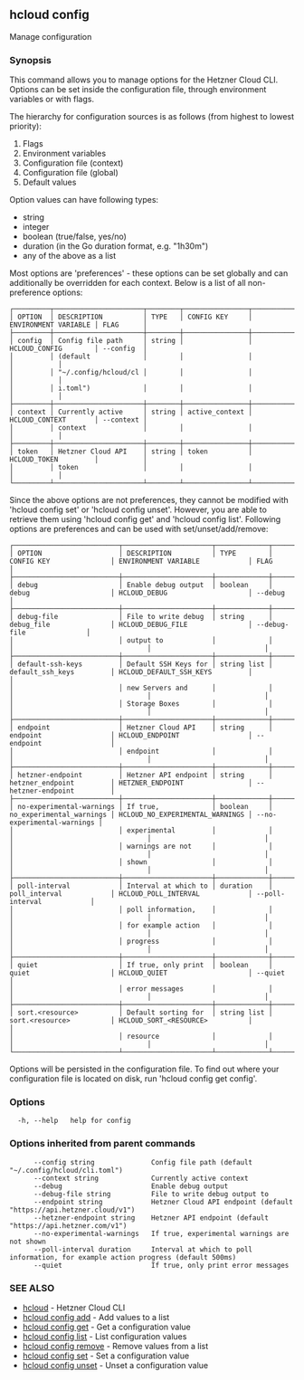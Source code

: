 ## hcloud config

Manage configuration

### Synopsis

This command allows you to manage options for the Hetzner Cloud CLI. Options can be set inside the
configuration file, through environment variables or with flags. 

The hierarchy for configuration sources is as follows (from highest to lowest priority):
1. Flags
2. Environment variables
3. Configuration file (context)
4. Configuration file (global)
5. Default values

Option values can have following types:
 - string
 - integer
 - boolean (true/false, yes/no)
 - duration (in the Go duration format, e.g. "1h30m")
 - any of the above as a list

Most options are 'preferences' - these options can be set globally and can additionally be overridden
for each context. Below is a list of all non-preference options:

```
┌─────────┬──────────────────────┬────────┬────────────────┬──────────────────────┬───────────┐
│ OPTION  │ DESCRIPTION          │ TYPE   │ CONFIG KEY     │ ENVIRONMENT VARIABLE │ FLAG      │
├─────────┼──────────────────────┼────────┼────────────────┼──────────────────────┼───────────┤
│ config  │ Config file path     │ string │                │ HCLOUD_CONFIG        │ --config  │
│         │ (default             │        │                │                      │           │
│         │ "~/.config/hcloud/cl │        │                │                      │           │
│         │ i.toml")             │        │                │                      │           │
├─────────┼──────────────────────┼────────┼────────────────┼──────────────────────┼───────────┤
│ context │ Currently active     │ string │ active_context │ HCLOUD_CONTEXT       │ --context │
│         │ context              │        │                │                      │           │
├─────────┼──────────────────────┼────────┼────────────────┼──────────────────────┼───────────┤
│ token   │ Hetzner Cloud API    │ string │ token          │ HCLOUD_TOKEN         │           │
│         │ token                │        │                │                      │           │
└─────────┴──────────────────────┴────────┴────────────────┴──────────────────────┴───────────┘
```

Since the above options are not preferences, they cannot be modified with 'hcloud config set' or 
'hcloud config unset'. However, you are able to retrieve them using 'hcloud config get' and 'hcloud config list'.
Following options are preferences and can be used with set/unset/add/remove:

```
┌──────────────────────────┬──────────────────────┬─────────────┬──────────────────────────┬─────────────────────────────────┬────────────────────────────┐
│ OPTION                   │ DESCRIPTION          │ TYPE        │ CONFIG KEY               │ ENVIRONMENT VARIABLE            │ FLAG                       │
├──────────────────────────┼──────────────────────┼─────────────┼──────────────────────────┼─────────────────────────────────┼────────────────────────────┤
│ debug                    │ Enable debug output  │ boolean     │ debug                    │ HCLOUD_DEBUG                    │ --debug                    │
├──────────────────────────┼──────────────────────┼─────────────┼──────────────────────────┼─────────────────────────────────┼────────────────────────────┤
│ debug-file               │ File to write debug  │ string      │ debug_file               │ HCLOUD_DEBUG_FILE               │ --debug-file               │
│                          │ output to            │             │                          │                                 │                            │
├──────────────────────────┼──────────────────────┼─────────────┼──────────────────────────┼─────────────────────────────────┼────────────────────────────┤
│ default-ssh-keys         │ Default SSH Keys for │ string list │ default_ssh_keys         │ HCLOUD_DEFAULT_SSH_KEYS         │                            │
│                          │ new Servers and      │             │                          │                                 │                            │
│                          │ Storage Boxes        │             │                          │                                 │                            │
├──────────────────────────┼──────────────────────┼─────────────┼──────────────────────────┼─────────────────────────────────┼────────────────────────────┤
│ endpoint                 │ Hetzner Cloud API    │ string      │ endpoint                 │ HCLOUD_ENDPOINT                 │ --endpoint                 │
│                          │ endpoint             │             │                          │                                 │                            │
├──────────────────────────┼──────────────────────┼─────────────┼──────────────────────────┼─────────────────────────────────┼────────────────────────────┤
│ hetzner-endpoint         │ Hetzner API endpoint │ string      │ hetzner_endpoint         │ HETZNER_ENDPOINT                │ --hetzner-endpoint         │
├──────────────────────────┼──────────────────────┼─────────────┼──────────────────────────┼─────────────────────────────────┼────────────────────────────┤
│ no-experimental-warnings │ If true,             │ boolean     │ no_experimental_warnings │ HCLOUD_NO_EXPERIMENTAL_WARNINGS │ --no-experimental-warnings │
│                          │ experimental         │             │                          │                                 │                            │
│                          │ warnings are not     │             │                          │                                 │                            │
│                          │ shown                │             │                          │                                 │                            │
├──────────────────────────┼──────────────────────┼─────────────┼──────────────────────────┼─────────────────────────────────┼────────────────────────────┤
│ poll-interval            │ Interval at which to │ duration    │ poll_interval            │ HCLOUD_POLL_INTERVAL            │ --poll-interval            │
│                          │ poll information,    │             │                          │                                 │                            │
│                          │ for example action   │             │                          │                                 │                            │
│                          │ progress             │             │                          │                                 │                            │
├──────────────────────────┼──────────────────────┼─────────────┼──────────────────────────┼─────────────────────────────────┼────────────────────────────┤
│ quiet                    │ If true, only print  │ boolean     │ quiet                    │ HCLOUD_QUIET                    │ --quiet                    │
│                          │ error messages       │             │                          │                                 │                            │
├──────────────────────────┼──────────────────────┼─────────────┼──────────────────────────┼─────────────────────────────────┼────────────────────────────┤
│ sort.<resource>          │ Default sorting for  │ string list │ sort.<resource>          │ HCLOUD_SORT_<RESOURCE>          │                            │
│                          │ resource             │             │                          │                                 │                            │
└──────────────────────────┴──────────────────────┴─────────────┴──────────────────────────┴─────────────────────────────────┴────────────────────────────┘
```

Options will be persisted in the configuration file. To find out where your configuration file is located
on disk, run 'hcloud config get config'.


### Options

```
  -h, --help   help for config
```

### Options inherited from parent commands

```
      --config string              Config file path (default "~/.config/hcloud/cli.toml")
      --context string             Currently active context
      --debug                      Enable debug output
      --debug-file string          File to write debug output to
      --endpoint string            Hetzner Cloud API endpoint (default "https://api.hetzner.cloud/v1")
      --hetzner-endpoint string    Hetzner API endpoint (default "https://api.hetzner.com/v1")
      --no-experimental-warnings   If true, experimental warnings are not shown
      --poll-interval duration     Interval at which to poll information, for example action progress (default 500ms)
      --quiet                      If true, only print error messages
```

### SEE ALSO

* [hcloud](hcloud.md)	 - Hetzner Cloud CLI
* [hcloud config add](hcloud_config_add.md)	 - Add values to a list
* [hcloud config get](hcloud_config_get.md)	 - Get a configuration value
* [hcloud config list](hcloud_config_list.md)	 - List configuration values
* [hcloud config remove](hcloud_config_remove.md)	 - Remove values from a list
* [hcloud config set](hcloud_config_set.md)	 - Set a configuration value
* [hcloud config unset](hcloud_config_unset.md)	 - Unset a configuration value
